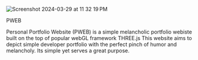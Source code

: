 
![Screenshot 2024-03-29 at 11 32 19 PM](https://github.com/myselfakashagarwal/pweb/assets/106314226/e4200089-6561-4a1b-9631-3f550903b6b9)

PWEB 

Personal Portfolio Website (PWEB) is a simple melancholic portfolio webiste built on the top of popular webGL framework THREE.js This website aims to depict simple developer portfolio with the perfect pinch of humor and melancholy. Its simple yet serves a great purpose.
